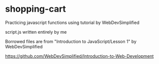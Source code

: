 # shopping-cart

Practicing javascript functions using tutorial by WebDevSimplified

script.js written entirely by me

Borrowed files are from "Introduction to JavaScript/Lesson 1" by WebDevSimplified

https://github.com/WebDevSimplified/Introduction-to-Web-Development
